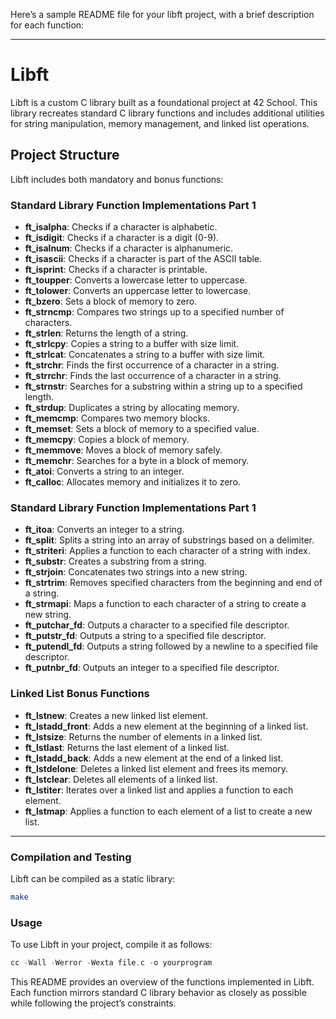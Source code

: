 Here’s a sample README file for your libft project, with a brief description for each function:

---

# Libft

Libft is a custom C library built as a foundational project at 42 School. This library recreates standard C library functions and includes additional utilities for string manipulation, memory management, and linked list operations.

## Project Structure

Libft includes both mandatory and bonus functions:

### Standard Library Function Implementations Part 1

- **ft_isalpha**: Checks if a character is alphabetic.
- **ft_isdigit**: Checks if a character is a digit (0-9).
- **ft_isalnum**: Checks if a character is alphanumeric.
- **ft_isascii**: Checks if a character is part of the ASCII table.
- **ft_isprint**: Checks if a character is printable.
- **ft_toupper**: Converts a lowercase letter to uppercase.
- **ft_tolower**: Converts an uppercase letter to lowercase.
- **ft_bzero**: Sets a block of memory to zero.
- **ft_strncmp**: Compares two strings up to a specified number of characters.
- **ft_strlen**: Returns the length of a string.
- **ft_strlcpy**: Copies a string to a buffer with size limit.
- **ft_strlcat**: Concatenates a string to a buffer with size limit.
- **ft_strchr**: Finds the first occurrence of a character in a string.
- **ft_strrchr**: Finds the last occurrence of a character in a string.
- **ft_strnstr**: Searches for a substring within a string up to a specified length.
- **ft_strdup**: Duplicates a string by allocating memory.
- **ft_memcmp**: Compares two memory blocks.
- **ft_memset**: Sets a block of memory to a specified value.
- **ft_memcpy**: Copies a block of memory.
- **ft_memmove**: Moves a block of memory safely.
- **ft_memchr**: Searches for a byte in a block of memory.
- **ft_atoi**: Converts a string to an integer.
- **ft_calloc**: Allocates memory and initializes it to zero.

### Standard Library Function Implementations Part 1

- **ft_itoa**: Converts an integer to a string.
- **ft_split**: Splits a string into an array of substrings based on a delimiter.
- **ft_striteri**: Applies a function to each character of a string with index.
- **ft_substr**: Creates a substring from a string.
- **ft_strjoin**: Concatenates two strings into a new string.
- **ft_strtrim**: Removes specified characters from the beginning and end of a string.
- **ft_strmapi**: Maps a function to each character of a string to create a new string.
- **ft_putchar_fd**: Outputs a character to a specified file descriptor.
- **ft_putstr_fd**: Outputs a string to a specified file descriptor.
- **ft_putendl_fd**: Outputs a string followed by a newline to a specified file descriptor.
- **ft_putnbr_fd**: Outputs an integer to a specified file descriptor.

### Linked List Bonus Functions

- **ft_lstnew**: Creates a new linked list element.
- **ft_lstadd_front**: Adds a new element at the beginning of a linked list.
- **ft_lstsize**: Returns the number of elements in a linked list.
- **ft_lstlast**: Returns the last element of a linked list.
- **ft_lstadd_back**: Adds a new element at the end of a linked list.
- **ft_lstdelone**: Deletes a linked list element and frees its memory.
- **ft_lstclear**: Deletes all elements of a linked list.
- **ft_lstiter**: Iterates over a linked list and applies a function to each element.
- **ft_lstmap**: Applies a function to each element of a list to create a new list.

---

### Compilation and Testing

Libft can be compiled as a static library:

```bash
make
```

### Usage

To use Libft in your project, compile it as follows:

```c
cc -Wall -Werror -Wexta file.c -o yourprogram
```

This README provides an overview of the functions implemented in Libft. Each function mirrors standard C library behavior as closely as possible while following the project’s constraints.
